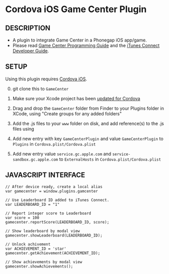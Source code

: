 # Cordova iOS Game Center Plugin #

## DESCRIPTION ##

* A plugin to integrate Game Center in a Phonegap iOS app/game.
* Please read [Game Center Programming Guide](http://developer.apple.com/library/ios/#documentation/NetworkingInternet/Conceptual/GameKit_Guide/GameCenterOverview/GameCenterOverview.html) and the [iTunes Connect Developer Guide](https://itunesconnect.apple.com/docs/iTunesConnect_DeveloperGuide.pdf).

## SETUP ##

Using this plugin requires [Cordova iOS](https://github.com/apache/incubator-cordova-ios).

0. git clone this to `GameCenter`
1. Make sure your Xcode project has been [updated for Cordova](https://github.com/apache/incubator-cordova-ios/blob/master/guides/Cordova%20Upgrade%20Guide.md)
2. Drag and drop the `GameCenter` folder from Finder to your Plugins folder in XCode, using "Create groups for any added folders"
3. Add the .js files to your `www` folder on disk, and add reference(s) to the .js files using <script> tags in your html file(s)

    <script type="text/javascript" src="/js/plugins/GameCenterPlugin.js"></script>

4. Add new entry with key `GameCenterPlugin` and value `GameCenterPlugin` to `Plugins` in `Cordova.plist/Cordova.plist`
5. Add new entry value `service.gc.apple.com` and `service-sandbox.gc.apple.com` to `ExternalHosts` in `Cordova.plist/Cordova.plist`

## JAVASCRIPT INTERFACE ##

    // After device ready, create a local alias
    var gamecenter = window.plugins.gamcenter
    
    // Use Leaderboard ID added to iTunes Connect.
    var LEADERBOARD_ID = "1"
    
    // Report integer score to Leaderboard
    var score = 100
    gamecenter.reportScore(LEADERBOARD_ID, score);

    // Show leaderboard by modal view
    gamecenter.showLeaderboard(LEADERBOARD_ID);

    // Unlock achivement
    var ACHIEVEMENT_ID = 'star'
    gamecenter.getAchievement(ACHIEVEMENT_ID);

    // Show achievements by modal view 
    gamecenter.showAchievements();

